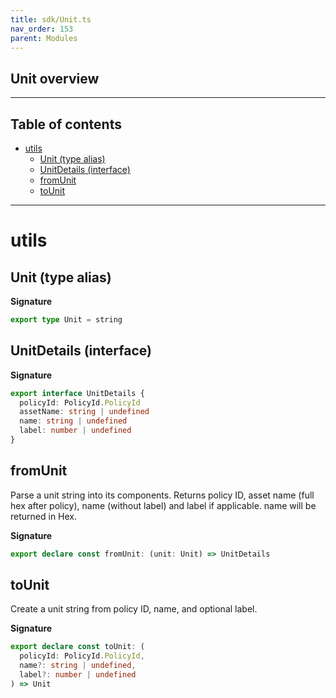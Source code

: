 ```yaml
---
title: sdk/Unit.ts
nav_order: 153
parent: Modules
---
```


## Unit overview

---

<h2 class="text-delta">Table of contents</h2>

- [utils](#utils)
  - [Unit (type alias)](#unit-type-alias)
  - [UnitDetails (interface)](#unitdetails-interface)
  - [fromUnit](#fromunit)
  - [toUnit](#tounit)

---

# utils

## Unit (type alias)

**Signature**

```ts
export type Unit = string
```

## UnitDetails (interface)

**Signature**

```ts
export interface UnitDetails {
  policyId: PolicyId.PolicyId
  assetName: string | undefined
  name: string | undefined
  label: number | undefined
}
```

## fromUnit

Parse a unit string into its components.
Returns policy ID, asset name (full hex after policy),
name (without label) and label if applicable.
name will be returned in Hex.

**Signature**

```ts
export declare const fromUnit: (unit: Unit) => UnitDetails
```

## toUnit

Create a unit string from policy ID, name, and optional label.

**Signature**

```ts
export declare const toUnit: (
  policyId: PolicyId.PolicyId,
  name?: string | undefined,
  label?: number | undefined
) => Unit
```
